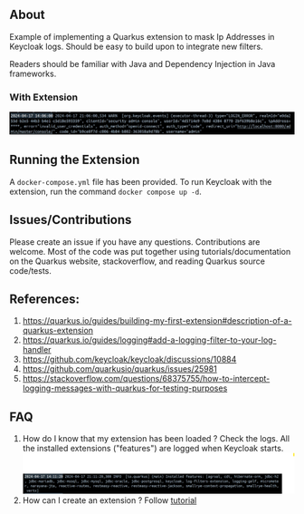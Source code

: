 ## About
Example of implementing a Quarkus extension to mask Ip Addresses in Keycloak logs.
Should be easy to build upon to integrate new filters.

Readers should be familiar with Java and Dependency Injection in Java frameworks.

### With Extension
![Picture of a log without Ip Address Masking](./images/IpAddressMasked.png)

## Running the Extension
A `docker-compose.yml` file has been provided. To run Keycloak with the extension, run the
command `docker compose up -d`.

## Issues/Contributions
Please create an issue if you have any questions. Contributions are welcome. Most of the code
was put together using tutorials/documentation on the Quarkus website, stackoverflow, and 
reading Quarkus source code/tests.

## References:
1. https://quarkus.io/guides/building-my-first-extension#description-of-a-quarkus-extension
2. https://quarkus.io/guides/logging#add-a-logging-filter-to-your-log-handler
3. https://github.com/keycloak/keycloak/discussions/10884
4. https://github.com/quarkusio/quarkus/issues/25981
5. https://stackoverflow.com/questions/68375755/how-to-intercept-logging-messages-with-quarkus-for-testing-purposes

## FAQ
1. How do I know that my extension has been loaded ?
Check the logs. All the installed extensions ("features") are logged when Keycloak starts.
![Picture of Installed Features](./images/InstalledFeatures.png)
2. How can I create an extension ?
Follow [tutorial](https://quarkus.io/guides/building-my-first-extension#description-of-a-quarkus-extension)